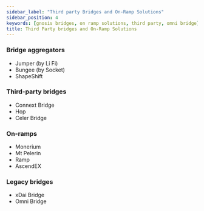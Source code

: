 ```yaml
---
sidebar_label: "Third party Bridges and On-Ramp Solutions"
sidebar_position: 4
keywords: [gnosis bridges, on ramp solutions, third party, omni bridge] 
title: Third Party bridges and On-Ramp Solutions
---
```


### Bridge aggregators
- Jumper (by Li Fi)
- Bungee (by Socket)
- ShapeShift

### Third-party bridges
- Connext Bridge
- Hop
- Celer Bridge

### On-ramps
- Monerium 
- Mt Pelerin 
- Ramp
- AscendEX

### Legacy bridges
- xDai Bridge
- Omni Bridge
